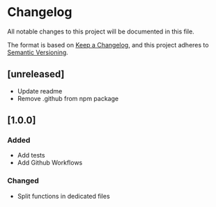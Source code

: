 # Changelog

All notable changes to this project will be documented in this file.

The format is based on [Keep a Changelog](https://keepachangelog.com/en/1.0.0/),
and this project adheres to [Semantic Versioning](https://semver.org/spec/v2.0.0.html).

## [unreleased]

- Update readme
- Remove .github from npm package

## [1.0.0]

### Added

- Add tests
- Add Github Workflows

### Changed

- Split functions in dedicated files
